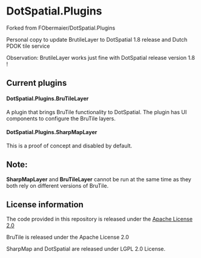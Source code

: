 # DotSpatial.Plugins

Forked from FObermaier/DotSpatial.Plugins

Personal copy to update BrutileLayer to DotSpatial 1.8 release and Dutch PDOK tile service

Observation: BrutileLayer works just fine with DotSpatial release version 1.8 !

## Current plugins

#### DotSpatial.Plugins.BruTileLayer 
A plugin that brings BruTile functionality to DotSpatial. The plugin has UI components to configure the BruTile layers.

#### DotSpatial.Plugins.SharpMapLayer
This is a proof of concept and disabled by default.

## Note:
**SharpMapLayer** and **BruTileLayer** cannot be run at the same time as they both rely on different versions of BruTile.

## License information
The code provided in this repository is released under the [Apache License 2.0](http://www.apache.org/licenses/LICENSE-2.0.html)

BruTile is released under the Apache License 2.0

SharpMap and DotSpatial are released under LGPL 2.0 License.
